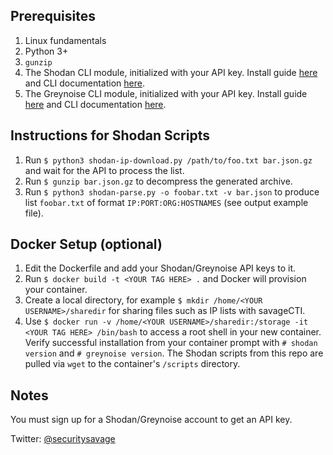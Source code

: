 ## Prerequisites

1. Linux fundamentals
1. Python 3+
2. ```gunzip```
3. The Shodan CLI module, initialized with your API key. Install guide [here](https://help.shodan.io/command-line-interface/0-installation) and CLI documentation [here](https://cli.shodan.io/).
4. The Greynoise CLI module, initialized with your API key. Install guide [here](https://developer.greynoise.io/docs/libraries-sample-code) and CLI documentation [here](https://greynoise.readthedocs.io/en/latest/).

## Instructions for Shodan Scripts

1. Run ```$ python3 shodan-ip-download.py /path/to/foo.txt bar.json.gz``` and wait for the API to process the list.
3. Run ```$ gunzip bar.json.gz``` to decompress the generated archive.
4. Run ```$ python3 shodan-parse.py -o foobar.txt -v bar.json``` to produce list ```foobar.txt``` of format ```IP:PORT:ORG:HOSTNAMES``` (see output example file).

## Docker Setup (optional)

1. Edit the Dockerfile and add your Shodan/Greynoise API keys to it.
2. Run ```$ docker build -t <YOUR TAG HERE> .``` and Docker will provision your container.
3. Create a local directory, for example ```$ mkdir /home/<YOUR USERNAME>/sharedir``` for sharing files such as IP lists with savageCTI.
4. Use ```$ docker run -v /home/<YOUR USERNAME>/sharedir:/storage -it <YOUR TAG HERE> /bin/bash``` to access a root shell in your new container. Verify successful installation from your container prompt with ```# shodan version``` and ```# greynoise version```. The Shodan scripts from this repo are pulled via ```wget``` to the container's ```/scripts``` directory.

## Notes

You must sign up for a Shodan/Greynoise account to get an API key.

Twitter: [@securitysavage](https://twitter.com/securitysavage)